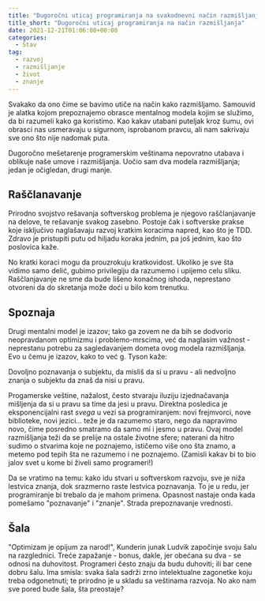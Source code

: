```yaml
---
title: "Dugoročni uticaj programiranja na svakodnevni način razmišljanja"
title_short: "Dugoročni uticaj programiranja na način razmišljanja"
date: 2021-12-21T01:06:08+00:00
categories:
  - Stav
tag:
  - razvoj
  - razmišljanje
  - život
  - znanje
---
```


Svakako da ono čime se bavimo utiče na način kako razmišljamo. Samouvid je alatka kojom prepoznajemo obrasce mentalnog modela kojim se služimo, da bi razumeli kako ga koristimo. Kao kakav utabani puteljak kroz šumu, ovi obrasci nas usmeravaju u sigurnom, isprobanom pravcu, ali nam sakrivaju sve ono što nije nadomak puta.

<!--more-->

Dugoročno mešetarenje programerskim veštinama nepovratno utabava i oblikuje naše umove i razmišljanja. Uočio sam dva modela razmišljanja; jedan je očigledan, drugi manje.

## Raščlanavanje

Prirodno svojstvo rešavanja softverskog problema je njegovo raščlanjavanje na delove, te rešavanje svakog zasebno. Postoje čak i softverske prakse koje isključivo naglašavaju razvoj kratkim koracima napred, kao što je TDD. Zdravo je pristupiti putu od hiljadu koraka jednim, pa još jednim, kao što poslovica kaže.

No kratki koraci mogu da prouzrokuju kratkovidost. Ukoliko je sve šta vidimo samo delić, gubimo privilegiju da razumemo i upijemo celu sliku. Raščlanjavanje ne sme da bude lišeno konačnog ishoda, neprestano otvoreni da do skretanja može doći u bilo kom trenutku.

## Spoznaja

Drugi mentalni model je izazov; tako ga zovem ne da bih se dodvorio neopravdanom optimizmu i problemo-mrscima, već da naglasim važnost - neprestanu potrebu za sagledavanjem dometa ovog modela razmišljanja. Evo u čemu je izazov, kako to već g. Tyson kaže:

Dovoljno poznavanja o subjektu, da misliš da si u pravu - ali nedvoljno znanja o subjektu da znaš da nisi u pravu.

Progamerske veštine, nažalost, često stvaraju iluziju izjednačavanja mišljenja da si u pravu sa time da jesi u pravu. Direktna posledica je eksponencijalni rast _svega_ u vezi sa programiranjem: novi frejmvorci, nove biblioteke, novi jezici... teže je da razumemo staro, nego da napravimo novo, čime posredno smatramo da samo mi i jesmo u pravu. Ovaj model razmišljanja teži da se prelije na ostale životne sfere; naterani da hitro sudimo o stvarima koje ne poznajemo, ističemo više ono šta znamo, a metemo pod tepih šta ne razumemo i ne poznajemo. (Zamisli kakav bi to bio jalov svet u kome bi živeli samo programeri!)

Da se vratimo na temu: kako idu stvari u softverskom razvoju, sve je niža lestvica znanja, dok srazmerno raste lestvica poznavanja. To je u redu, jer programiranje bi trebalo da je mahom primena. Opasnost nastaje onda kada pomešamo "poznavanje" i "znanje". Strada prepoznavanje vrednosti.

## Šala

"Optimizam je opijum za narod!", Kunderin junak Ludvik započinje svoju šalu na razglednici. Treće zapažanje - bonus, dakle, jer obećana su dva - se odnosi na duhovitost. Programeri često znaju da budu duhoviti; ili bar cene dobru šalu. Ima smisla: svaka šala sadrži zrno intelektualne zagonetke koju treba odgonetnuti; te prirodno je u skladu sa veštinama razvoja. No ako nam sve pored bude šala, šta preostaje?

